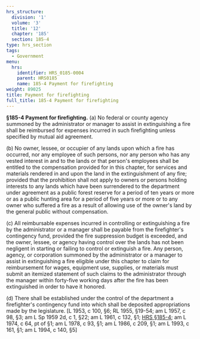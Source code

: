 ```yaml
---
hrs_structure:
  division: '1'
  volume: '3'
  title: '12'
  chapter: '185'
  section: 185-4
type: hrs_section
tags:
  - Government
menu:
  hrs:
    identifier: HRS_0185-0004
    parent: HRS0185
    name: 185-4 Payment for firefighting
weight: 89025
title: Payment for firefighting
full_title: 185-4 Payment for firefighting
---
```

**§185-4 Payment for firefighting.** (a) No federal or county agency summoned by the administrator or manager to assist in extinguishing a fire shall be reimbursed for expenses incurred in such firefighting unless specified by mutual aid agreement.

(b) No owner, lessee, or occupier of any lands upon which a fire has occurred, nor any employee of such persons, nor any person who has any vested interest in and to the lands or that person's employees shall be entitled to the compensation provided for in this chapter, for services and materials rendered in and upon the land in the extinguishment of any fire; provided that the prohibition shall not apply to owners or persons holding interests to any lands which have been surrendered to the department under agreement as a public forest reserve for a period of ten years or more or as a public hunting area for a period of five years or more or to any owner who suffered a fire as a result of allowing use of the owner's land by the general public without compensation.

(c) All reimbursable expenses incurred in controlling or extinguishing a fire by the administrator or a manager shall be payable from the firefighter's contingency fund, provided the fire suppression budget is exceeded, and the owner, lessee, or agency having control over the lands has not been negligent in starting or failing to control or extinguish a fire. Any person, agency, or corporation summoned by the administrator or a manager to assist in extinguishing a fire eligible under this chapter to claim for reimbursement for wages, equipment use, supplies, or materials must submit an itemized statement of such claims to the administrator through the manager within forty-five working days after the fire has been extinguished in order to have it honored.

(d) There shall be established under the control of the department a firefighter's contingency fund into which shall be deposited appropriations made by the legislature. [L 1953, c 100, §6; RL 1955, §19-54; am L 1957, c 98, §3; am L Sp 1959 2d, c 1, §22; am L 1961, c 132, §1; [HRS §185-4](/title-12/chapter-185/section-185-4/); am L 1974, c 64, pt of §1; am L 1978, c 93, §1; am L 1986, c 209, §1; am L 1993, c 161, §1; am L 1994, c 140, §5]